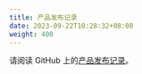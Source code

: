 ```yaml
---
title: 产品发布记录
date: 2023-09-22T10:28:32+08:00
weight: 400
---
```


请阅读 GitHub 上的[产品发布记录](https://github.com/sofastack/sofa-serverless/releases/)。

<br/>
